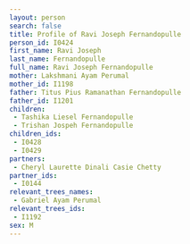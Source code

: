 ```yaml
---
layout: person
search: false
title: Profile of Ravi Joseph Fernandopulle
person_id: I0424
first_name: Ravi Joseph
last_name: Fernandopulle
full_name: Ravi Joseph Fernandopulle
mother: Lakshmani Ayam Perumal
mother_id: I1198
father: Titus Pius Ramanathan Fernandopulle
father_id: I1201
children:
 - Tashika Liesel Fernandopulle
 - Trishan Jospeh Fernandopulle
children_ids:
 - I0428
 - I0429
partners:
 - Cheryl Laurette Dinali Casie Chetty
partner_ids:
 - I0144
relevant_trees_names:
 - Gabriel Ayam Perumal
relevant_trees_ids:
 - I1192
sex: M
---
```



